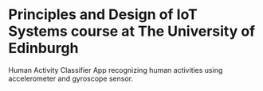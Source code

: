 # Principles and Design of IoT Systems course at The University of Edinburgh

Human Activity Classifier App recognizing human activities using accelerometer and gyroscope sensor.
